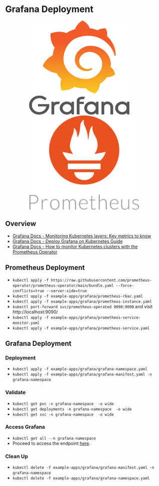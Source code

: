 # Grafana Deployment

<p align="center">
    <img src="../../imgs/grafana_logo.png" width="320" height="300"> 
    &nbsp;&nbsp;&nbsp;&nbsp;&nbsp;&nbsp;&nbsp;
    <img src="../../imgs/prometheus_logo.png" width="350" height="300">
</p>

## Overview

* [Grafana Docs - Monitoring Kubernetes layers: Key metrics to know](https://grafana.com/blog/2023/01/25/monitoring-kubernetes-layers-key-metrics-to-know/)
* [Grafana Docs - Deploy Grafana on Kubernetes Guide](https://grafana.com/docs/grafana/latest/setup-grafana/installation/kubernetes/)
* [Grafana Docs - How to monitor Kubernetes clusters with the Prometheus Operator](https://grafana.com/blog/2023/01/19/how-to-monitor-kubernetes-clusters-with-the-prometheus-operator)

## Prometheus Deployment

* ```kubectl apply -f https://raw.githubusercontent.com/prometheus-operator/prometheus-operator/main/bundle.yaml --force-conflicts=true --server-side=true```
* ```kubectl apply -f example-apps/grafana/prometheus-rbac.yaml```
* ```kubectl apply -f example-apps/grafana/prometheus-instance.yaml```
* ```kubectl port-forward svc/prometheus-operated 9090:9090``` and visit http://localhost:9090/
* ```kubectl apply -f example-apps/grafana/prometheus-service-monitor.yaml```
* ```kubectl apply -f example-apps/grafana/prometheus-service.yaml```

## Grafana Deployment

### Deployment

* ```kubectl apply -f example-apps/grafana/grafana-namespace.yaml```
* ```kubectl apply -f example-apps/grafana/grafana-manifest.yaml -n grafana-namespace```

### Validate

* ```kubectl get pvc -n grafana-namespace  -o wide```
* ```kubectl get deployments -n grafana-namespace  -o wide```
* ```kubectl get svc -n grafana-namespace  -o wide```

### Access Grafana

* ```kubectl get all --n grafana-namespace```
* Proceed to access the endpoint [here](http://localhost:3000/).

### Clean Up

* ```kubectl delete -f example-apps/grafana/grafana-manifest.yaml -n grafana-namespace```
* ```kubectl delete -f example-apps/grafana/grafana-namespace.yaml```